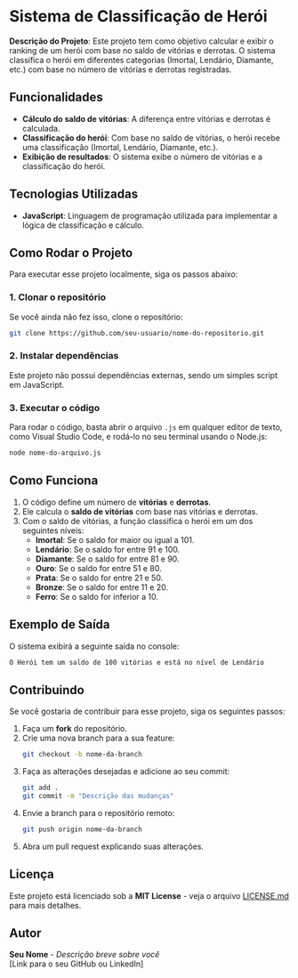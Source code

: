 
# Sistema de Classificação de Herói

**Descrição do Projeto**: Este projeto tem como objetivo calcular e exibir o ranking de um herói com base no saldo de vitórias e derrotas. O sistema classifica o herói em diferentes categorias (Imortal, Lendário, Diamante, etc.) com base no número de vitórias e derrotas registradas.

## Funcionalidades

- **Cálculo do saldo de vitórias**: A diferença entre vitórias e derrotas é calculada.
- **Classificação do herói**: Com base no saldo de vitórias, o herói recebe uma classificação (Imortal, Lendário, Diamante, etc.).
- **Exibição de resultados**: O sistema exibe o número de vitórias e a classificação do herói.

## Tecnologias Utilizadas

- **JavaScript**: Linguagem de programação utilizada para implementar a lógica de classificação e cálculo.

## Como Rodar o Projeto

Para executar esse projeto localmente, siga os passos abaixo:

### 1. Clonar o repositório

Se você ainda não fez isso, clone o repositório:

```bash
git clone https://github.com/seu-usuario/nome-do-repositorio.git
```

### 2. Instalar dependências

Este projeto não possui dependências externas, sendo um simples script em JavaScript.

### 3. Executar o código

Para rodar o código, basta abrir o arquivo `.js` em qualquer editor de texto, como Visual Studio Code, e rodá-lo no seu terminal usando o Node.js:

```bash
node nome-do-arquivo.js
```

## Como Funciona

1. O código define um número de **vitórias** e **derrotas**.
2. Ele calcula o **saldo de vitórias** com base nas vitórias e derrotas.
3. Com o saldo de vitórias, a função classifica o herói em um dos seguintes níveis:
   - **Imortal**: Se o saldo for maior ou igual a 101.
   - **Lendário**: Se o saldo for entre 91 e 100.
   - **Diamante**: Se o saldo for entre 81 e 90.
   - **Ouro**: Se o saldo for entre 51 e 80.
   - **Prata**: Se o saldo for entre 21 e 50.
   - **Bronze**: Se o saldo for entre 11 e 20.
   - **Ferro**: Se o saldo for inferior a 10.

## Exemplo de Saída

O sistema exibirá a seguinte saída no console:

```bash
O Herói tem um saldo de 100 vitórias e está no nível de Lendário
```

## Contribuindo

Se você gostaria de contribuir para esse projeto, siga os seguintes passos:

1. Faça um **fork** do repositório.
2. Crie uma nova branch para a sua feature:
   ```bash
   git checkout -b nome-da-branch
   ```
3. Faça as alterações desejadas e adicione ao seu commit:
   ```bash
   git add .
   git commit -m "Descrição das mudanças"
   ```
4. Envie a branch para o repositório remoto:
   ```bash
   git push origin nome-da-branch
   ```
5. Abra um pull request explicando suas alterações.

## Licença

Este projeto está licenciado sob a **MIT License** - veja o arquivo [LICENSE.md](LICENSE.md) para mais detalhes.

## Autor

**Seu Nome** - _Descrição breve sobre você_  
[Link para o seu GitHub ou LinkedIn]
